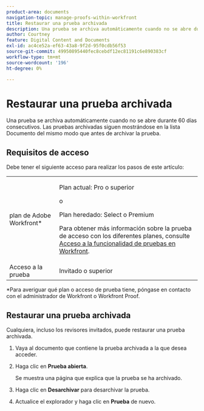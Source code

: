 ```yaml
---
product-area: documents
navigation-topic: manage-proofs-within-workfront
title: Restaurar una prueba archivada
description: Una prueba se archiva automáticamente cuando no se abre durante 60 días consecutivos. Las pruebas archivadas siguen mostrándose en la lista Documento del mismo modo que antes de archivar la prueba.
author: Courtney
feature: Digital Content and Documents
exl-id: ac4ce52a-ef63-43a8-9f2d-95f0cdb56f53
source-git-commit: 49950895440fec8cebdf12ec81191c6e890383cf
workflow-type: tm+mt
source-wordcount: '196'
ht-degree: 0%

---
```


# Restaurar una prueba archivada

Una prueba se archiva automáticamente cuando no se abre durante 60 días consecutivos. Las pruebas archivadas siguen mostrándose en la lista Documento del mismo modo que antes de archivar la prueba.

## Requisitos de acceso

Debe tener el siguiente acceso para realizar los pasos de este artículo:

<table style="table-layout:auto"> 
 <col> 
 <col> 
 <tbody> 
  <tr> 
   <td role="rowheader">plan de Adobe Workfront*</td> 
   <td> <p>Plan actual: Pro o superior</p> <p>o</p> <p>Plan heredado: Select o Premium</p> <p>Para obtener más información sobre la prueba de acceso con los diferentes planes, consulte <a href="/help/quicksilver/administration-and-setup/manage-workfront/configure-proofing/access-to-proofing-functionality.md" class="MCXref xref">Acceso a la funcionalidad de pruebas en Workfront</a>.</p> </td> 
  </tr>

<tr> 
   <td role="rowheader">Acceso a la prueba </td> 
   <td>Invitado o superior</td> 
  </tr> 
 </tbody> 
</table>

&#42;Para averiguar qué plan o acceso de prueba tiene, póngase en contacto con el administrador de Workfront o Workfront Proof.

## Restaurar una prueba archivada

Cualquiera, incluso los revisores invitados, puede restaurar una prueba archivada.

1. Vaya al documento que contiene la prueba archivada a la que desea acceder.
1. Haga clic en **Prueba abierta**.

   Se muestra una página que explica que la prueba se ha archivado.

1. Haga clic en **Desarchivar** para desarchivar la prueba.
1. Actualice el explorador y haga clic en **Prueba** de nuevo.
